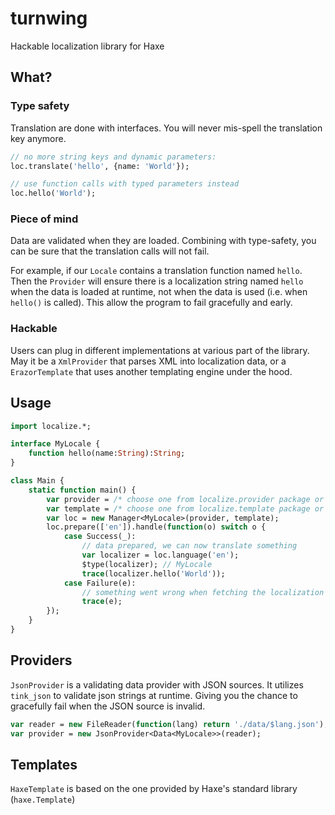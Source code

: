 # turnwing

Hackable localization library for Haxe

## What?

### Type safety

Translation are done with interfaces. You will never mis-spell the translation key anymore.

```haxe
// no more string keys and dynamic parameters:
loc.translate('hello', {name: 'World'});

// use function calls with typed parameters instead
loc.hello('World');
```

### Piece of mind

Data are validated when they are loaded. Combining with type-safety, you can be sure that the translation calls will not fail.

For example, if our `Locale` contains a translation function named `hello`.
Then the `Provider` will ensure there is a localization string named `hello` when the data is loaded at runtime, not when the data is used (i.e. when `hello()` is called). This allow the program to fail gracefully and early.

### Hackable

Users can plug in different implementations at various part of the library. May it be a `XmlProvider` that parses XML into localization data, or a `ErazorTemplate` that uses another templating engine under the hood.

## Usage

```haxe
import localize.*;

interface MyLocale {
	function hello(name:String):String;
}

class Main {
	static function main() {
		var provider = /* choose one from localize.provider package or implements your own Provider */;
		var template = /* choose one from localize.template package or implements your own Template */;
		var loc = new Manager<MyLocale>(provider, template);
		loc.prepare(['en']).handle(function(o) switch o {
			case Success(_):
				// data prepared, we can now translate something
				var localizer = loc.language('en'); 
				$type(localizer); // MyLocale
				trace(localizer.hello('World'));
			case Failure(e):
				// something went wrong when fetching the localization data
				trace(e);
		});
	}
}
```

## Providers

`JsonProvider` is a validating data provider with JSON sources. It utilizes `tink_json` to validate json strings at runtime. Giving you the chance to gracefully fail when the JSON source is invalid.

```haxe
var reader = new FileReader(function(lang) return './data/$lang.json');
var provider = new JsonProvider<Data<MyLocale>>(reader);
```

## Templates

`HaxeTemplate` is based on the one provided by Haxe's standard library (`haxe.Template`)
